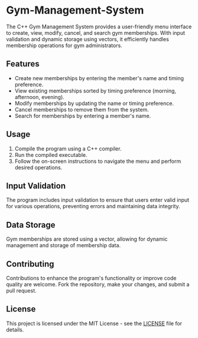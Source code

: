 # Gym-Management-System
The C++ Gym Management System provides a user-friendly menu interface to create, view, modify, cancel, and search gym memberships. With input validation and dynamic storage using vectors, it efficiently handles membership operations for gym administrators.

## Features

- Create new memberships by entering the member's name and timing preference.
- View existing memberships sorted by timing preference (morning, afternoon, evening).
- Modify memberships by updating the name or timing preference.
- Cancel memberships to remove them from the system.
- Search for memberships by entering a member's name.

## Usage

1. Compile the program using a C++ compiler.
2. Run the compiled executable.
3. Follow the on-screen instructions to navigate the menu and perform desired operations.

## Input Validation

The program includes input validation to ensure that users enter valid input for various operations, preventing errors and maintaining data integrity.

## Data Storage

Gym memberships are stored using a vector, allowing for dynamic management and storage of membership data.

## Contributing

Contributions to enhance the program's functionality or improve code quality are welcome. Fork the repository, make your changes, and submit a pull request.
## License

This project is licensed under the MIT License - see the [LICENSE](LICENSE) file for details.
